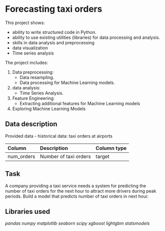 # Forecasting taxi orders

This project shows: 
- ability to write structured code in Python. 
- ability to use existing utilities (libraries) for data processing and analysis.
- skills in data analysis and preprocessing
- data visualization
- Time series analysis

The project includes:
1. Data preprocessing:
    - Data resampling.
    - Data processing for Machine Learning models.
2. data analysis:
    - Time Series Analysis.
3. Feature Engineering:
    - Extracting additional features for Machine Learning models
4. Exploring Machine Learning Models 


## Data description

Provided data - historical data: taxi orders at airports

|Column           |Description          |Column type
 |:---------------|:------------------------|:-------------|
 |num_orders    | Number of taxi orders|target  |

## Task

A company providing a taxi service needs a system for predicting the number of taxi orders for the next hour to attract more drivers during peak periods. Build a model that predicts number of taxi orders in next hour.


## Libraries used
*pandas*
*numpy*
*matplotlib*
*seaborn*
*scipy*
*xgboost*
*lightgbm*
*statsmodels*
